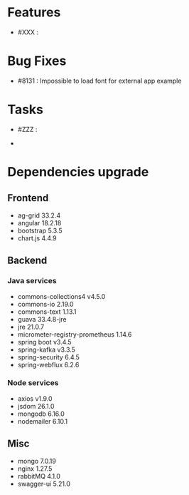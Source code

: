 
# Features

- #XXX  : 


# Bug Fixes

- #8131 : Impossible to load font for external app example


# Tasks

- #ZZZ :

- 
# Dependencies upgrade

## Frontend

- ag-grid 33.2.4
- angular 18.2.18
- bootstrap 5.3.5
- chart.js 4.4.9
  
## Backend 

### Java services 

- commons-collections4 v4.5.0
- commons-io 2.19.0
- commons-text 1.13.1 
- guava 33.4.8-jre
- jre 21.0.7
- micrometer-registry-prometheus 1.14.6
- spring boot v3.4.5
- spring-kafka v3.3.5
- spring-security 6.4.5
- spring-webflux 6.2.6

### Node services

- axios v1.9.0
- jsdom 26.1.0
- mongodb 6.16.0
- nodemailer 6.10.1

## Misc

- mongo 7.0.19
- nginx 1.27.5
- rabbitMQ 4.1.0
- swagger-ui 5.21.0








